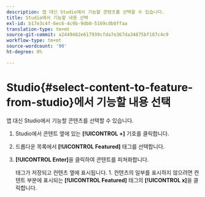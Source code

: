 ```yaml
---
description: 앱 대신 Studio에서 기능할 콘텐츠를 선택할 수 있습니다.
title: Studio에서 기능할 내용 선택
exl-id: b17e3c4f-6ec6-4c9b-9db0-5169cdb0ffaa
translation-type: tm+mt
source-git-commit: a2449482e617939cfda7e367da34875bf187c4c9
workflow-type: tm+mt
source-wordcount: '90'
ht-degree: 0%

---
```


# Studio{#select-content-to-feature-from-studio}에서 기능할 내용 선택

앱 대신 Studio에서 기능할 콘텐츠를 선택할 수 있습니다.

1. Studio에서 콘텐트 옆에 있는 **[!UICONTROL +]** 기호를 클릭합니다.
1. 드롭다운 목록에서 **[!UICONTROL Featured]** 태그를 선택합니다.
1. **[!UICONTROL Enter]**&#x200B;을 클릭하여 콘텐트를 피쳐화합니다.

   태그가 저장되고 컨텐츠 옆에 표시됩니다. 1. 컨텐츠의 일부를 표시하지 않으려면 컨텐트 부분에 표시되는 **[!UICONTROL Featured]** 태그의 **[!UICONTROL x]**&#x200B;을 클릭합니다.
